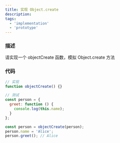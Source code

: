 ```yaml
---
title: 实现 Object.create
description:
tags:
  - 'implementation'
  - 'prototype'
---
```


### 描述

请实现一个 objectCreate 函数，模拟 Object.create 方法

### 代码

```js
// 实现
function objectCreate() {}

// 测试
const person = {
  greet: function () {
    console.log(this.name);
  }
};

const person = objectCreate(person);
person.name = 'Alice';
person.greet(); // Alice
```
